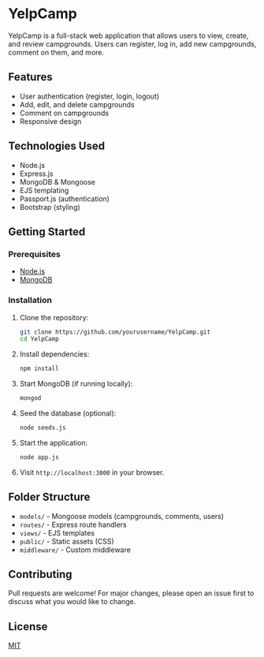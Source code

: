 # YelpCamp

YelpCamp is a full-stack web application that allows users to view, create, and review campgrounds. Users can register, log in, add new campgrounds, comment on them, and more.

## Features
- User authentication (register, login, logout)
- Add, edit, and delete campgrounds
- Comment on campgrounds
- Responsive design

## Technologies Used
- Node.js
- Express.js
- MongoDB & Mongoose
- EJS templating
- Passport.js (authentication)
- Bootstrap (styling)

## Getting Started

### Prerequisites
- [Node.js](https://nodejs.org/)
- [MongoDB](https://www.mongodb.com/)

### Installation
1. Clone the repository:
   ```bash
   git clone https://github.com/yourusername/YelpCamp.git
   cd YelpCamp
   ```
2. Install dependencies:
   ```bash
   npm install
   ```
3. Start MongoDB (if running locally):
   ```bash
   mongod
   ```
4. Seed the database (optional):
   ```bash
   node seeds.js
   ```
5. Start the application:
   ```bash
   node app.js
   ```
6. Visit `http://localhost:3000` in your browser.

## Folder Structure
- `models/` - Mongoose models (campgrounds, comments, users)
- `routes/` - Express route handlers
- `views/` - EJS templates
- `public/` - Static assets (CSS)
- `middleware/` - Custom middleware

## Contributing
Pull requests are welcome! For major changes, please open an issue first to discuss what you would like to change.

## License
[MIT](LICENSE) 